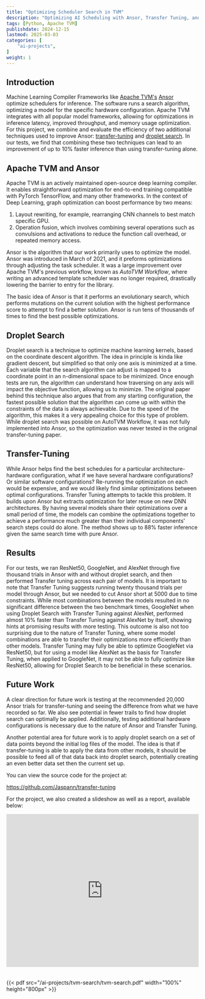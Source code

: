 ```yaml
---
title: "Optimizing Scheduler Search in TVM"
description: "Optimizing AI Scheduling with Ansor, Transfer Tuning, and Droplet Search."
tags: [Python, Apache TVM]
publishdate: 2024-12-15
lastmod: 2025-03-03
categories: [
    "ai-projects",
]
weight: 1
---
```


## Introduction
Machine Learning Compiler Frameworks like [Apache TVM's](https://tvm.apache.org/) 
[Ansor](https://tvm.apache.org/2021/03/03/intro-auto-scheduler)  
optimize schedulers for inference. The software runs a search algorithm, optimizing 
a model for the specific hardware configuration. Apache TVM integrates with all popular 
model frameworks, allowing for optimizations in inference latency, improved throughput, 
and memory usage optimization. For this project, we combine and evaluate the efficiency 
of two additional techniques used to improve Ansor: 
[transfer-tuning](https://github.com/gicLAB/transfer-tuning/tree/main) and 
[droplet search](https://dl.acm.org/doi/10.1145/3650109).
In our tests, we find that combining these two techniques can lead to an improvement of up 
to 10% faster inference than using transfer-tuning alone.

## Apache TVM and Ansor
Apache TVM is an actively maintained open-source deep learning compiler.
It enables straightforward optimization for end-to-end training compatible with PyTorch TensorFlow, and many other frameworks.
In the context of Deep Learning, graph optimization can boost performance by two means: 

1. Layout rewriting, for example, rearranging CNN channels to best match specific GPU.
2. Operation fusion, which involves combining several operations such as convulsions 
and activations to reduce the function call overhead, or repeated memory access.

Ansor is the algorithm that our work primarily uses to optimize the model. 
Ansor was introduced in March of 2021, and it preforms optimizations through 
adjusting the task scheduler. It was a large improvement over Apache TVM's previous 
workflow, known as *AutoTVM Workflow*, where writing an advanced template scheduler was 
no longer required, drastically lowering the barrier to entry for the library. 

The basic idea of Ansor is that it performs an evolutionary search, which performs 
mutations on the current solution with the highest performance score to attempt 
to find a better solution. Ansor is run tens of thousands of times to find the 
best possible optimizations.

## Droplet Search
Droplet search is a technique to optimize machine learning kernels, based on the 
coordinate descent algorithm. The idea in principle is kinda like gradient descent, 
but simplified so that only one axis is minimized at a time. Each variable that the 
search algorithm can adjust is mapped to a coordinate point in an n-dimensional space 
to be minimized. Once enough tests are run, the algorithm can understand how 
traversing on any axis will impact the objective function, allowing us to minimize. 
The original paper behind this technique also argues that from any starting configuration, 
the fastest possible solution that the algorithm can come up with within the constraints of 
the data is always achievable. Due to the speed of the algorithm, this makes it a very 
appealing choice for this type of problem. While droplet search was possible on AutoTVM Workflow,
it was not fully implemented into Ansor, so the optimization was never tested in the original 
transfer-tuning paper. 

## Transfer-Tuning
While Ansor helps find the best schedules for a particular architecture-hardware configuration,
what if we have several hardware configurations? Or similar software configurations? 
Re-running the optimization on each would be expensive, 
and we would likely find similar optimizations between optimal configurations.
Transfer Tuning attempts to tackle this problem.
It builds upon Ansor but extracts optimization for later reuse on new DNN architectures.
By having several models share their optimizations over a small period of time, the models
can combine the optimizations together to achieve a performance much greater 
than their individual components' search steps could do alone.
The method shows up to 88% faster inference given the same search time with pure Ansor.

## Results
For our tests, we ran ResNet50, GoogleNet, and AlexNet through five thousand trials in 
Ansor with and without droplet search, and then performed Transfer tuning across each 
pair of models. It is important to note that Transfer Tuning suggests running twenty 
thousand trials per model through Ansor, but we needed to cut Ansor short at 5000 due 
to time constraints. While most combinations between the models resulted in no 
significant difference between the two benchmark times, GoogleNet when using Droplet 
Search with Transfer Tuning against AlexNet, performed almost 10% faster than Transfer 
Tuning against AlexNet by itself, showing hints at promising results with more testing. 
This outcome is also not too surprising due to the nature of Transfer Tuning, where some 
model combinations are able to transfer their optimizations more efficiently than other 
models. Transfer Tuning may fully be able to optimize GoogleNet via ResNet50, but for using 
a model like AlexNet as the basis for Transfer Tuning, when applied to GoogleNet, it may not 
be able to fully optimize like ResNet50, allowing for Droplet Search to be beneficial in these 
scenarios.

## Future Work
A clear direction for future work is testing at the recommended 20,000 Ansor trials for 
transfer-tuning and seeing the difference from what we have recorded so far. We also see 
potential in fewer trails to find how droplet search can optimally be applied. 
Additionally, testing additional hardware configurations is necessary due to the nature 
of Ansor and Transfer Tuning.

Another potential area for future work is to apply droplet search on a set of data points 
beyond the initial log files of the model. The idea is that if transfer-tuning is able to 
apply the data from other models, it should be possible to feed all of that data back into 
droplet search, potentially creating an even better data set then the current set up.

You can view the source code for the project at:

https://github.com/Jaspann/transfer-tuning

For the project, we also created a slideshow as well as a report, available below:

<iframe src="https://1drv.ms/p/c/78ac3e9c395f4290/IQRWNHHXwyudS6COJxySn5nxATWeS_FmdKJg9VkjwDCvIiY?em=2&amp;wdAr=1.7777777777777777" width="100%" height="400px" frameborder="0">This is an embedded <a target="_blank" href="https://office.com">Microsoft Office</a> presentation, powered by <a target="_blank" href="https://office.com/webapps">Office</a>.</iframe>

<div style="margin: 2rem 0;"></div>

{{< pdf src="/ai-projects/tvm-search/tvm-search.pdf" width="100%" height="800px" >}}